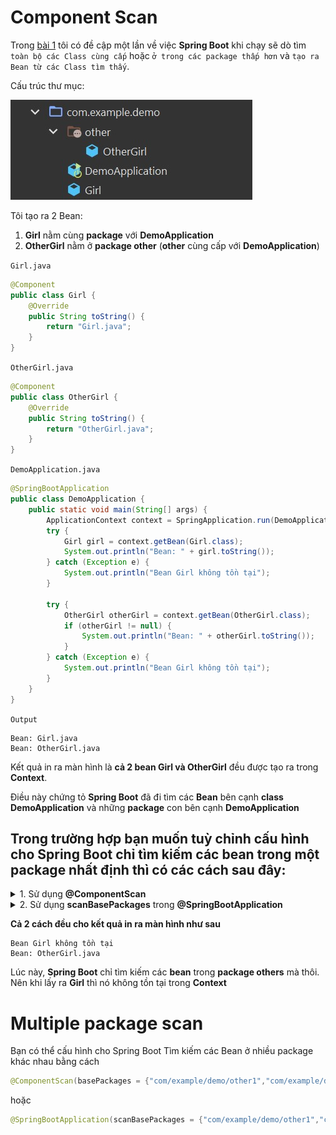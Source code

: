 # **Component Scan**

Trong [bài 1](../Lesson1_DI_IOC.md) tôi có đề cập một lần về việc **Spring Boot** khi chạy sẽ dò tìm` toàn bộ các Class cùng cấp` hoặc `ở trong các package thấp hơn` và `tạo ra Bean từ các Class tìm thấy`.

Cấu trúc thư mục:

![img](packages.jpg)

Tôi tạo ra 2 Bean:

1. **Girl** nằm cùng **package** với **DemoApplication**
2. **OtherGirl** nằm ở **package other** (**other** cùng cấp với **DemoApplication**)

`Girl.java`

```java
@Component
public class Girl {
    @Override
    public String toString() {
        return "Girl.java";
    }
}
```

`OtherGirl.java`

```java
@Component
public class OtherGirl {
    @Override
    public String toString() {
        return "OtherGirl.java";
    }
}
```

`DemoApplication.java`

```java
@SpringBootApplication
public class DemoApplication {
    public static void main(String[] args) {
        ApplicationContext context = SpringApplication.run(DemoApplication.class, args);
        try {
            Girl girl = context.getBean(Girl.class);
            System.out.println("Bean: " + girl.toString());
        } catch (Exception e) {
            System.out.println("Bean Girl không tồn tại");
        }

        try {
            OtherGirl otherGirl = context.getBean(OtherGirl.class);
            if (otherGirl != null) {
                System.out.println("Bean: " + otherGirl.toString());
            }
        } catch (Exception e) {
            System.out.println("Bean Girl không tồn tại");
        }
    }
}
```

`Output`

```
Bean: Girl.java
Bean: OtherGirl.java
```

Kết quả in ra màn hình là **cả 2 bean Girl và OtherGirl** đều được tạo ra trong **Context**.

Điều này chứng tỏ **Spring Boot** đã đi tìm các **Bean** bên cạnh **class DemoApplication** và những **package** con bên cạnh **DemoApplication**

## **Trong trường hợp bạn muốn tuỳ chỉnh cấu hình cho Spring Boot chỉ tìm kiếm các bean trong một package nhất định thì có các cách sau đây:**

<details>
  <summary markdown="span">
    1. Sử dụng <b>@ComponentScan</b>
  </summary>

`Sửa file DemoApplication.java thành`

```java
@ComponentScan(basePackages = "com/example/demo/other")
@SpringBootApplication
public class DemoApplication {
    public static void main(String[] args) {
        ApplicationContext context = SpringApplication.run(DemoApplication.class, args);
        try {
            Girl girl = context.getBean(Girl.class);
            System.out.println("Bean: " + girl.toString());
        } catch (Exception e) {
            System.out.println("Bean Girl không tồn tại");
        }

        try {
            OtherGirl otherGirl = context.getBean(OtherGirl.class);
            if (otherGirl != null) {
                System.out.println("Bean: " + otherGirl.toString());
            }
        } catch (Exception e) {
            System.out.println("Bean Girl không tồn tại");
        }
    }
}
```

</details>

<details>
    <summary markdown="span">
        2. Sử dụng <b>scanBasePackages</b> trong <b>@SpringBootApplication</b>
    </summary>

`Sửa file DemoApplication.java thành`

```java
@SpringBootApplication(scanBasePackages = "com/example/demo/other")
public class DemoApplication {
    public static void main(String[] args) {
        ApplicationContext context = SpringApplication.run(DemoApplication.class, args);
        try {
            Girl girl = context.getBean(Girl.class);
            System.out.println("Bean: " + girl.toString());
        } catch (Exception e) {
            System.out.println("Bean Girl không tồn tại");
        }

        try {
            OtherGirl otherGirl = context.getBean(OtherGirl.class);
            if (otherGirl != null) {
                System.out.println("Bean: " + otherGirl.toString());
            }
        } catch (Exception e) {
            System.out.println("Bean Girl không tồn tại");
        }
    }
}
```

</details>

**Cả 2 cách đều cho kết quả in ra màn hình như sau**

```
Bean Girl không tồn tại
Bean: OtherGirl.java
```

Lúc này, **Spring Boot** chỉ tìm kiếm các **bean** trong **package others** mà thôi. Nên khi lấy ra **Girl** thì nó không tồn tại trong **Context**

# **Multiple package scan**

Bạn có thể cấu hình cho Spring Boot Tìm kiếm các Bean ở nhiều package khác nhau bằng cách

```java
@ComponentScan(basePackages = {"com/example/demo/other1","com/example/demo/other2"})
```

hoặc

```java
@SpringBootApplication(scanBasePackages = {"com/example/demo/other1","com/example/demo/other2"})
```
